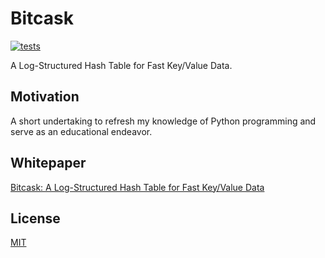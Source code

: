 # Bitcask
[![tests](https://github.com/eiri/py_bitcask/actions/workflows/tests.yml/badge.svg)](https://github.com/eiri/py_bitcask/actions/workflows/tests.yml)

A Log-Structured Hash Table for Fast Key/Value Data.

## Motivation

A short undertaking to refresh my knowledge of Python programming and serve as an educational endeavor.

## Whitepaper

[Bitcask: A Log-Structured Hash Table for Fast Key/Value Data](https://riak.com/assets/bitcask-intro.pdf)

## License

[MIT](https://github.com/eiri/py_bitcask/blob/master/LICENSE)
